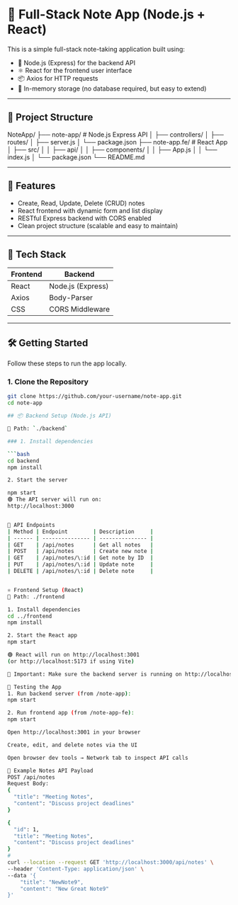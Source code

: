 # 📝 Full-Stack Note App (Node.js + React)

This is a simple full-stack note-taking application built using:

- 🚀 Node.js (Express) for the backend API  
- ⚛️ React for the frontend user interface  
- 📦 Axios for HTTP requests  
- 💾 In-memory storage (no database required, but easy to extend)

---

## 🧱 Project Structure

NoteApp/
├── note-app/ # Node.js Express API
│ ├── controllers/
│ ├── routes/
│ ├── server.js
│ └── package.json
├── note-app.fe/ # React App
│ ├── src/
│ │ ├── api/
│ │ ├── components/
│ │ ├── App.js
│ │ └── index.js
│ └── package.json
└── README.md


---

## 🚀 Features

- Create, Read, Update, Delete (CRUD) notes  
- React frontend with dynamic form and list display  
- RESTful Express backend with CORS enabled  
- Clean project structure (scalable and easy to maintain)

---

## 🧰 Tech Stack

| Frontend | Backend         |
|----------|------------------|
| React    | Node.js (Express) |
| Axios    | Body-Parser      |
| CSS      | CORS Middleware  |

---

## 🛠️ Getting Started

Follow these steps to run the app locally.

### 1. Clone the Repository

```bash
git clone https://github.com/your-username/note-app.git
cd note-app

## 📦 Backend Setup (Node.js API)

📁 Path: `./backend`

### 1. Install dependencies

```bash
cd backend
npm install

2. Start the server

npm start
🟢 The API server will run on:
http://localhost:3000


📡 API Endpoints
| Method | Endpoint        | Description     |
| ------ | --------------- | --------------- |
| GET    | /api/notes      | Get all notes   |
| POST   | /api/notes      | Create new note |
| GET    | /api/notes/\:id | Get note by ID  |
| PUT    | /api/notes/\:id | Update note     |
| DELETE | /api/notes/\:id | Delete note     |


⚛️ Frontend Setup (React)
📁 Path: ./frontend

1. Install dependencies
cd ../frontend
npm install

2. Start the React app
npm start

🟢 React will run on http://localhost:3001
(or http://localhost:5173 if using Vite)

🛑 Important: Make sure the backend server is running on http://localhost:3000

🧪 Testing the App
1. Run backend server (from /note-app):
npm start

2. Run frontend app (from /note-app-fe):
npm start

Open http://localhost:3001 in your browser

Create, edit, and delete notes via the UI

Open browser dev tools → Network tab to inspect API calls

📌 Example Notes API Payload
POST /api/notes
Request Body:
{
  "title": "Meeting Notes",
  "content": "Discuss project deadlines"
}

{
  "id": 1,
  "title": "Meeting Notes",
  "content": "Discuss project deadlines"
}
#
curl --location --request GET 'http://localhost:3000/api/notes' \
--header 'Content-Type: application/json' \
--data '{
    "title": "NewNote9",
    "content": "New Great Note9"
}'

